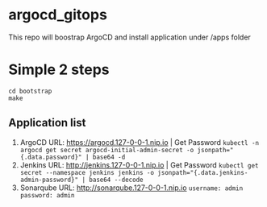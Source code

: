 # argocd_gitops

This repo will boostrap ArgoCD and install application under /apps folder

# Simple 2 steps
```
cd bootstrap
make
```

## Application list
1. ArgoCD  URL:  https://argocd.127-0-0-1.nip.io | Get Password ```kubectl -n argocd get secret argocd-initial-admin-secret -o jsonpath="{.data.password}" | base64 -d```
2. Jenkins  URL: http://jenkins.127-0-0-1.nip.io | Get Password ```kubectl get secret --namespace jenkins jenkins -o jsonpath="{.data.jenkins-admin-password}" | base64 --decode```
3. Sonarqube URL: http://sonarqube.127-0-0-1.nip.io ```username: admin password: admin```
